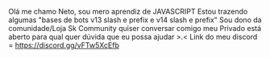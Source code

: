 Olá me chamo Neto, sou mero aprendiz de JAVASCRIPT
Estou trazendo algumas "bases de bots v13 slash e prefix e  v14  slash e prefix"
Sou dono da comunidade/Loja Sk Community 
quiser conversar comigo meu Privado está aberto para qual quer dúvida que eu possa ajudar >.<
Link do meu discord = https://discord.gg/vFTw5XcEfb

